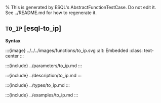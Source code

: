 % This is generated by ESQL's AbstractFunctionTestCase. Do not edit it. See ../README.md for how to regenerate it.

## `TO_IP` [esql-to_ip]

**Syntax**

:::{image} ../../../images/functions/to_ip.svg
:alt: Embedded
:class: text-center
:::


:::{include} ../parameters/to_ip.md
:::

:::{include} ../description/to_ip.md
:::

:::{include} ../types/to_ip.md
:::

:::{include} ../examples/to_ip.md
:::
